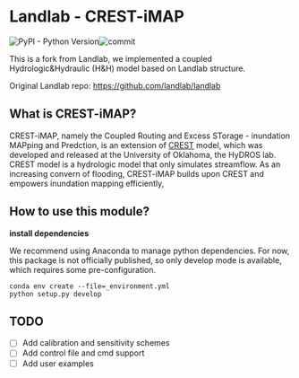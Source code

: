 # Landlab - CREST-iMAP

![PyPI - Python Version](https://img.shields.io/pypi/pyversions/Django)![commit](https://img.shields.io/github/last-commit/chrimerss/Landlab-CRESTiMAP)

This is a fork from Landlab, we implemented a coupled Hydrologic&Hydraulic (H&H) model based on Landlab structure.

Original Landlab repo: https://github.com/landlab/landlab

## What is CREST-iMAP?

CREST-iMAP, namely the Coupled Routing and Excess STorage - inundation MAPping and Predction, is an extension of [CREST](http://ef5.ou.edu/index.html/) model, which was developed and released at the University of Oklahoma, the HyDROS lab. CREST model is a hydrologic model that only simulates streamflow. As an increasing convern of flooding, CREST-iMAP builds upon CREST and empowers inundation mapping efficiently,

## How to use this module?

**install dependencies**

We recommend using Anaconda to manage python dependencies. For now, this package is not officially published, so only develop mode is available, which requires some pre-configuration.


```
conda env create --file=_environment.yml
python setup.py develop
```

## TODO
- [ ] Add calibration and sensitivity schemes
- [ ] Add control file and cmd support
- [ ] Add user examples
